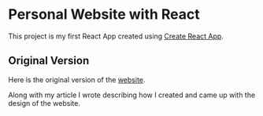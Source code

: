 # Personal Website with React

This project is my first React App created using [Create React App](https://github.com/facebook/create-react-app).

## Original Version

Here is the original version of the [website](https://github.com/JoshHaokip/joshhaokip.github.io).

Along with my article I wrote describing how I created and came up with the design of the website.
